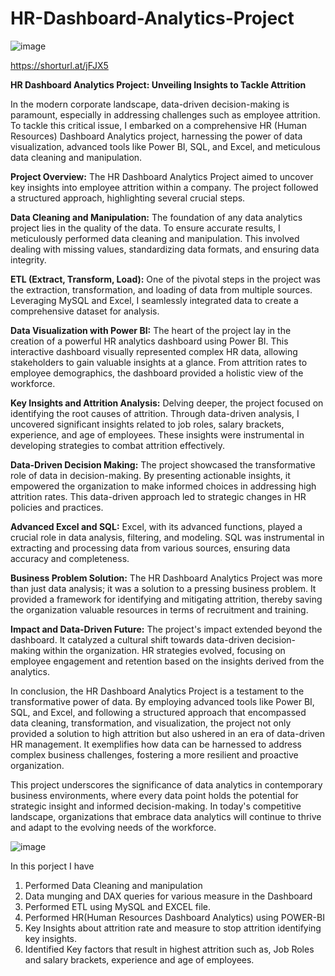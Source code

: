 # HR-Dashboard-Analytics-Project
![image](https://github.com/harpalsinhjhala13/HR-Dashboard-Analytics-Project/assets/141703984/58dbd0ef-b9e8-4764-8454-f09d96815d39)








https://shorturl.at/jFJX5


**HR Dashboard Analytics Project: Unveiling Insights to Tackle Attrition**

In the modern corporate landscape, data-driven decision-making is paramount, especially in addressing challenges such as employee attrition. To tackle this critical issue, I embarked on a comprehensive HR (Human Resources) Dashboard Analytics project, harnessing the power of data visualization, advanced tools like Power BI, SQL, and Excel, and meticulous data cleaning and manipulation.

**Project Overview:**
The HR Dashboard Analytics Project aimed to uncover key insights into employee attrition within a company. The project followed a structured approach, highlighting several crucial steps.

**Data Cleaning and Manipulation:**
The foundation of any data analytics project lies in the quality of the data. To ensure accurate results, I meticulously performed data cleaning and manipulation. This involved dealing with missing values, standardizing data formats, and ensuring data integrity.

**ETL (Extract, Transform, Load):**
One of the pivotal steps in the project was the extraction, transformation, and loading of data from multiple sources. Leveraging MySQL and Excel, I seamlessly integrated data to create a comprehensive dataset for analysis.

**Data Visualization with Power BI:**
The heart of the project lay in the creation of a powerful HR analytics dashboard using Power BI. This interactive dashboard visually represented complex HR data, allowing stakeholders to gain valuable insights at a glance. From attrition rates to employee demographics, the dashboard provided a holistic view of the workforce.

**Key Insights and Attrition Analysis:**
Delving deeper, the project focused on identifying the root causes of attrition. Through data-driven analysis, I uncovered significant insights related to job roles, salary brackets, experience, and age of employees. These insights were instrumental in developing strategies to combat attrition effectively.

**Data-Driven Decision Making:**
The project showcased the transformative role of data in decision-making. By presenting actionable insights, it empowered the organization to make informed choices in addressing high attrition rates. This data-driven approach led to strategic changes in HR policies and practices.

**Advanced Excel and SQL:**
Excel, with its advanced functions, played a crucial role in data analysis, filtering, and modeling. SQL was instrumental in extracting and processing data from various sources, ensuring data accuracy and completeness.

**Business Problem Solution:**
The HR Dashboard Analytics Project was more than just data analysis; it was a solution to a pressing business problem. It provided a framework for identifying and mitigating attrition, thereby saving the organization valuable resources in terms of recruitment and training.

**Impact and Data-Driven Future:**
The project's impact extended beyond the dashboard. It catalyzed a cultural shift towards data-driven decision-making within the organization. HR strategies evolved, focusing on employee engagement and retention based on the insights derived from the analytics.

In conclusion, the HR Dashboard Analytics Project is a testament to the transformative power of data. By employing advanced tools like Power BI, SQL, and Excel, and following a structured approach that encompassed data cleaning, transformation, and visualization, the project not only provided a solution to high attrition but also ushered in an era of data-driven HR management. It exemplifies how data can be harnessed to address complex business challenges, fostering a more resilient and proactive organization.

This project underscores the significance of data analytics in contemporary business environments, where every data point holds the potential for strategic insight and informed decision-making. In today's competitive landscape, organizations that embrace data analytics will continue to thrive and adapt to the evolving needs of the workforce.


![image](https://github.com/harpalsinhjhala13/HR-Dashboard-Analytics-Project/assets/141703984/77ae1441-061e-4699-ae30-27eaf0206db7)





In this porject I have

1) Performed Data Cleaning and manipulation
2) Data munging and DAX queries for various measure in the Dashboard
3) Performed ETL using MySQL and EXCEL file.
4) Performed HR(Human Resources Dashboard Analytics) using POWER-BI
5) Key Insights about attrition rate and measure to stop attrition identifying key insights.
6) Identified Key factors that result in highest attrition such as,
Job Roles and salary brackets, experience and age of employees.
